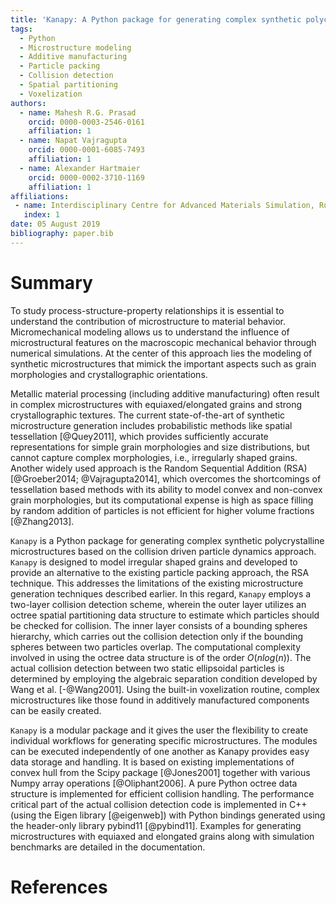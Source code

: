 ```yaml
---
title: 'Kanapy: A Python package for generating complex synthetic polycrystalline microstructures'
tags:
  - Python
  - Microstructure modeling
  - Additive manufacturing
  - Particle packing
  - Collision detection
  - Spatial partitioning
  - Voxelization
authors:
  - name: Mahesh R.G. Prasad
    orcid: 0000-0003-2546-0161
    affiliation: 1
  - name: Napat Vajragupta
    orcid: 0000-0001-6085-7493
    affiliation: 1
  - name: Alexander Hartmaier
    orcid: 0000-0002-3710-1169
    affiliation: 1
affiliations:
 - name: Interdisciplinary Centre for Advanced Materials Simulation, Ruhr-Universität Bochum, Universitätsstr. 150, 44801 Bochum, Germany.
   index: 1
date: 05 August 2019
bibliography: paper.bib
---
```


# Summary

To study process-structure-property relationships it is essential to understand the contribution of microstructure to material behavior. Micromechanical modeling allows us to understand the influence of microstructural features on the macroscopic mechanical behavior through numerical simulations. At the center of this approach lies the modeling of synthetic microstructures that mimick the important aspects such as grain morphologies and crystallographic orientations.

Metallic material processing (including additive manufacturing) often result in complex microstructures with equiaxed/elongated grains and strong crystallographic textures. The current state-of-the-art of synthetic microstructure generation includes probabilistic methods like spatial tessellation [@Quey2011], which provides sufficiently accurate representations for simple grain morphologies and size distributions, but cannot capture complex morphologies, i.e., irregularly shaped grains. Another widely used approach is the Random Sequential Addition (RSA) [@Groeber2014; @Vajragupta2014], which overcomes the shortcomings of tessellation based methods with its ability to model convex and non-convex grain morphologies, but its computational expense is high as space filling by random addition of particles is not efficient for higher volume fractions [@Zhang2013].

``Kanapy`` is a Python package for generating complex synthetic polycrystalline microstructures based on the collision driven particle dynamics approach. ``Kanapy`` is designed to model irregular shaped grains and developed to provide an alternative to the existing particle packing approach, the RSA technique. This addresses the limitations of the existing microstructure generation techniques described earlier. In this regard, `Kanapy` employs a two-layer collision detection scheme, wherein the outer layer utilizes an octree spatial partitioning data structure to estimate which particles should be checked for collision. The inner layer consists of a bounding spheres hierarchy, which carries out the collision detection only if the bounding spheres between two particles overlap. The computational complexity involved in using the octree data structure is of the order $O(n log(n))$. The actual collision detection between two static ellipsoidal particles is determined by employing the algebraic separation condition developed by Wang et al. [-@Wang2001]. Using the built-in voxelization routine, complex microstructures like those found in additively manufactured components can be easily created.

``Kanapy`` is a modular package and it gives the user the flexibility to create individual workflows for generating specific microstructures. The modules can be executed independently of one another as Kanapy provides easy data storage and handling. It is based on existing implementations of convex hull from the Scipy package [@Jones2001] together with various Numpy array operations [@Oliphant2006]. A pure Python octree data structure is implemented for efficient collision handling. The performance critical part of the actual collision detection code is implemented in C++ (using the Eigen library [@eigenweb]) with Python bindings generated using the header-only library pybind11 [@pybind11]. Examples for generating microstructures with equiaxed and elongated grains along with simulation benchmarks are detailed in the documentation.

# References
